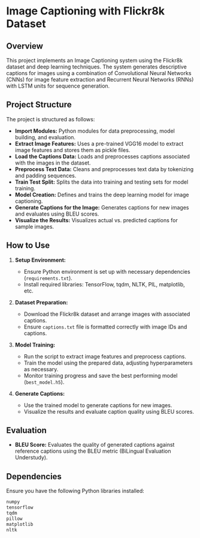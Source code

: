 # Image Captioning with Flickr8k Dataset

## Overview

This project implements an Image Captioning system using the Flickr8k dataset and deep learning techniques. The system generates descriptive captions for images using a combination of Convolutional Neural Networks (CNNs) for image feature extraction and Recurrent Neural Networks (RNNs) with LSTM units for sequence generation.

## Project Structure

The project is structured as follows:

- **Import Modules:** Python modules for data preprocessing, model building, and evaluation.
- **Extract Image Features:** Uses a pre-trained VGG16 model to extract image features and stores them as pickle files.
- **Load the Captions Data:** Loads and preprocesses captions associated with the images in the dataset.
- **Preprocess Text Data:** Cleans and preprocesses text data by tokenizing and padding sequences.
- **Train Test Split:** Splits the data into training and testing sets for model training.
- **Model Creation:** Defines and trains the deep learning model for image captioning.
- **Generate Captions for the Image:** Generates captions for new images and evaluates using BLEU scores.
- **Visualize the Results:** Visualizes actual vs. predicted captions for sample images.

## How to Use

1. **Setup Environment:**
   - Ensure Python environment is set up with necessary dependencies (`requirements.txt`).
   - Install required libraries: TensorFlow, tqdm, NLTK, PIL, matplotlib, etc.

2. **Dataset Preparation:**
   - Download the Flickr8k dataset and arrange images with associated captions.
   - Ensure `captions.txt` file is formatted correctly with image IDs and captions.

3. **Model Training:**
   - Run the script to extract image features and preprocess captions.
   - Train the model using the prepared data, adjusting hyperparameters as necessary.
   - Monitor training progress and save the best performing model (`best_model.h5`).

4. **Generate Captions:**
   - Use the trained model to generate captions for new images.
   - Visualize the results and evaluate caption quality using BLEU scores.

## Evaluation

- **BLEU Score:** Evaluates the quality of generated captions against reference captions using the BLEU metric (BiLingual Evaluation Understudy).

## Dependencies

Ensure you have the following Python libraries installed:

```python
numpy
tensorflow
tqdm
pillow
matplotlib
nltk
```
